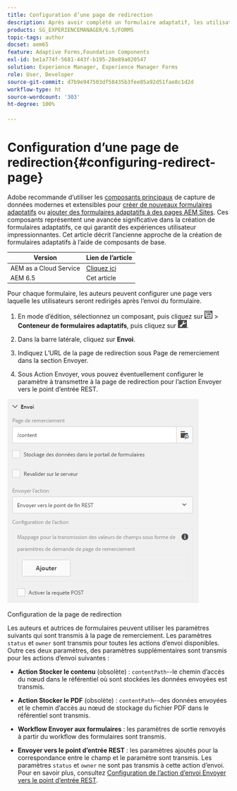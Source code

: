 ```yaml
---
title: Configuration d’une page de redirection
description: Après avoir complété un formulaire adaptatif, les utilisateurs et utilisatrices peuvent être redirigés vers une page web que les auteurs et autrices de formulaires peuvent configurer lors de la phase de création du formulaire.
products: SG_EXPERIENCEMANAGER/6.5/FORMS
topic-tags: author
docset: aem65
feature: Adaptive Forms,Foundation Components
exl-id: be1a774f-5681-443f-b195-28e89a020547
solution: Experience Manager, Experience Manager Forms
role: User, Developer
source-git-commit: d7b9e947503df58435b3fee85a92d51fae8c1d2d
workflow-type: ht
source-wordcount: '303'
ht-degree: 100%

---
```


# Configuration d’une page de redirection{#configuring-redirect-page}

<span class="preview"> Adobe recommande d’utiliser les [composants principaux](https://experienceleague.adobe.com/docs/experience-manager-core-components/using/adaptive-forms/introduction.html?lang=fr) de capture de données modernes et extensibles pour [créer de nouveaux formulaires adaptatifs](/help/forms/using/create-an-adaptive-form-core-components.md) ou [ajouter des formulaires adaptatifs à des pages AEM Sites](/help/forms/using/create-or-add-an-adaptive-form-to-aem-sites-page.md). Ces composants représentent une avancée significative dans la création de formulaires adaptatifs, ce qui garantit des expériences utilisateur impressionnantes. Cet article décrit l’ancienne approche de la création de formulaires adaptatifs à l’aide de composants de base. </span>

| Version | Lien de l’article |
| -------- | ---------------------------- |
| AEM as a Cloud Service | [Cliquez ici](https://experienceleague.adobe.com/docs/experience-manager-cloud-service/content/forms/adaptive-forms-authoring/authoring-adaptive-forms-foundation-components/configure-submit-actions-and-metadata-submission/configuring-redirect-page.html?lang=fr) |
| AEM 6.5 | Cet article |

Pour chaque formulaire, les auteurs peuvent configurer une page vers laquelle les utilisateurs seront redirigés après l’envoi du formulaire.

1. En mode d’édition, sélectionnez un composant, puis cliquez sur ![field-level](assets/field-level.png) > **Conteneur de formulaires adaptatifs**, puis cliquez sur ![cmppr](assets/cmppr.png).

1. Dans la barre latérale, cliquez sur **Envoi**.

1. Indiquez L’URL de la page de redirection sous Page de remerciement dans la section Envoyer. 
1. Sous Action Envoyer, vous pouvez éventuellement configurer le paramètre à transmettre à la page de redirection pour l’action Envoyer vers le point d’entrée REST.

![Configuration de la page de redirection](assets/thank-you-setting-1.png)

Configuration de la page de redirection

Les auteurs et autrices de formulaires peuvent utiliser les paramètres suivants qui sont transmis à la page de remerciement. Les paramètres `status` et `owner` sont transmis pour toutes les actions d’envoi disponibles. Outre ces deux paramètres, des paramètres supplémentaires sont transmis pour les actions d’envoi suivantes :

* **Action Stocker le contenu** (obsolète) : `contentPath`--le chemin d’accès du nœud dans le référentiel où sont stockées les données envoyées est transmis.

* **Action Stocker le PDF** (obsolète) : `contentPath`--des données envoyées et le chemin d’accès au nœud de stockage du fichier PDF dans le référentiel sont transmis.

* **Workflow Envoyer aux formulaires** : les paramètres de sortie renvoyés à partir du workflow des formulaires sont transmis.

* **Envoyer vers le point d’entrée REST** : les paramètres ajoutés pour la correspondance entre le champ et le paramètre sont transmis. Les paramètres `status` et `owner` ne sont pas transmis à cette action d’envoi. Pour en savoir plus, consultez [Configuration de l’action d’envoi Envoyer vers le point d’entrée REST](../../forms/using/configuring-submit-actions.md). 

